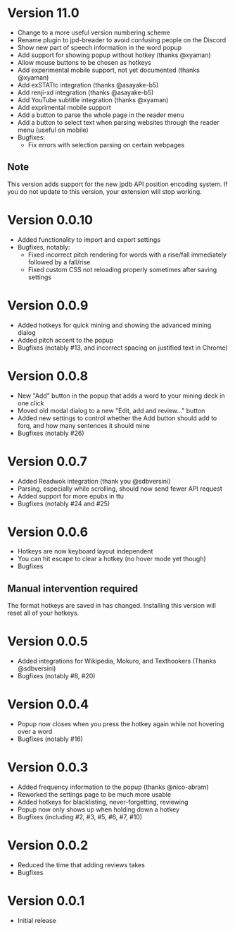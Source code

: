 # Version 11.0

-   Change to a more useful version numbering scheme
-   Rename plugin to jpd-breader to avoid confusing people on the Discord
-   Show new part of speech information in the word popup
-   Add support for showing popup without hotkey (thanks @xyaman)
-   Allow mouse buttons to be chosen as hotkeys
-   Add experimental mobile support, not yet documented (thanks @xyaman)
-   Add exSTATIc integration (thanks @asayake-b5)
-   Add renji-xd integration (thanks @asayake-b5)
-   Add YouTube subtitle integration (thanks @xyaman)
-   Add exprimental mobile support
-   Add a button to parse the whole page in the reader menu
-   Add a button to select text when parsing websites through the reader menu (useful on mobile)
-   Bugfixes:
    -   Fix errors with selection parsing on certain webpages

## Note

This version adds support for the new jpdb API position encoding system. If you do not update to this version, your extension will stop working.

# Version 0.0.10

-   Added functionality to import and export settings
-   Bugfixes, notably:
    -   Fixed incorrect pitch rendering for words with a rise/fall immediately followed by a fall/rise
    -   Fixed custom CSS not reloading properly sometimes after saving settings

# Version 0.0.9

-   Added hotkeys for quick mining and showing the advanced mining dialog
-   Added pitch accent to the popup
-   Bugfixes (notably #13, and incorrect spacing on justified text in Chrome)

# Version 0.0.8

-   New "Add" button in the popup that adds a word to your mining deck in one click
-   Moved old modal dialog to a new "Edit, add and review..." button
-   Added new settings to control whether the Add button should add to forq, and how many sentences it should mine
-   Bugfixes (notably #26)

# Version 0.0.7

-   Added Readwok integration (thank you @sdbversini)
-   Parsing, especially while scrolling, should now send fewer API request
-   Added support for more epubs in ttu
-   Bugfixes (notably #24 and #25)

# Version 0.0.6

-   Hotkeys are now keyboard layout independent
-   You can hit escape to clear a hotkey (no hover mode yet though)
-   Bugfixes

## Manual intervention required

The format hotkeys are saved in has changed. Installing this version will reset all of your hotkeys.

# Version 0.0.5

-   Added integrations for Wikipedia, Mokuro, and Texthookers (Thanks @sdbversini)
-   Bugfixes (notably #8, #20)

# Version 0.0.4

-   Popup now closes when you press the hotkey again while not hovering over a word
-   Bugfixes (notably #16)

# Version 0.0.3

-   Added frequency information to the popup (thanks @nico-abram)
-   Reworked the settings page to be much more usable
-   Added hotkeys for blacklisting, never-forgetting, reviewing
-   Popup now only shows up when holding down a hotkey
-   Bugfixes (including #2, #3, #5, #6, #7, #10)

# Version 0.0.2

-   Reduced the time that adding reviews takes
-   Bugfixes

# Version 0.0.1

-   Initial release

